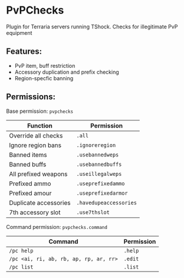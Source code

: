 # PvPChecks
Plugin for Terraria servers running TShock.
Checks for illegitimate PvP equipment

## Features:
- PvP item, buff restriction
- Accessory duplication and prefix checking
- Region-specfic banning

## Permissions:
Base permission: `pvpchecks`

Function | Permission | 
--- | --- | 
Override all checks | `.all` | 
Ignore region bans | `.ignoreregion` |
Banned items | `.usebannedweps` | 
Banned buffs | `.usebannedbuffs` | 
All prefixed weapons | `.useillegalweps` | 
Prefixed ammo | `.useprefixedammo` | 
Prefixed amour | `.useprefixedarmor` | 
Duplicate accessories | `.havedupeaccessories`|
7th accessory slot | `.use7thslot` |

Command permission: `pvpchecks.command`

Command | Permission | 
--- | --- | 
`/pc help` | `.help` | 
`/pc <ai, ri, ab, rb, ap, rp, ar, rr>` | `.edit` |
`/pc list` | `.list` | 

